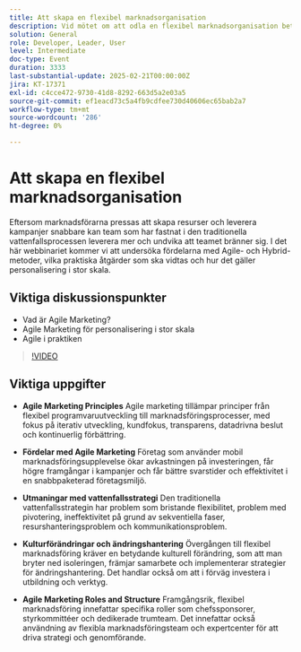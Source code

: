 ```yaml
---
title: Att skapa en flexibel marknadsorganisation
description: Vid mötet om att odla en flexibel marknadsorganisation betonades principerna om flexibel marknadsföring, dess fördelar, utmaningar med den traditionella vattenfallsstrategin, behovet av en kulturell förändring och ändringshantering samt de roller och den struktur som är avgörande för en framgångsrik flexibel marknadsföring.
solution: General
role: Developer, Leader, User
level: Intermediate
doc-type: Event
duration: 3333
last-substantial-update: 2025-02-21T00:00:00Z
jira: KT-17371
exl-id: c4cce472-9730-41d8-8292-663d5a2e03a5
source-git-commit: ef1eacd73c5a4fb9cdfee730d40606ec65bab2a7
workflow-type: tm+mt
source-wordcount: '286'
ht-degree: 0%

---
```


# Att skapa en flexibel marknadsorganisation

Eftersom marknadsförarna pressas att skapa resurser och leverera kampanjer snabbare kan team som har fastnat i den traditionella vattenfallsprocessen leverera mer och undvika att teamet bränner sig. I det här webbinariet kommer vi att undersöka fördelarna med Agile- och Hybrid-metoder, vilka praktiska åtgärder som ska vidtas och hur det gäller personalisering i stor skala.

## Viktiga diskussionspunkter

* Vad är Agile Marketing?
* Agile Marketing för personalisering i stor skala
* Agile i praktiken

>[!VIDEO](https://video.tv.adobe.com/v/3444450/?learn=on&enablevpops)

## Viktiga uppgifter

* **Agile Marketing Principles** Agile marketing tillämpar principer från flexibel programvaruutveckling till marknadsföringsprocesser, med fokus på iterativ utveckling, kundfokus, transparens, datadrivna beslut och kontinuerlig förbättring.

* **Fördelar med Agile Marketing** Företag som använder mobil marknadsföringsupplevelse ökar avkastningen på investeringen, får högre framgångar i kampanjer och får bättre svarstider och effektivitet i en snabbpaketerad företagsmiljö.

* **Utmaningar med vattenfallsstrategi** Den traditionella vattenfallsstrategin har problem som bristande flexibilitet, problem med pivotering, ineffektivitet på grund av sekventiella faser, resurshanteringsproblem och kommunikationsproblem.

* **Kulturförändringar och ändringshantering** Övergången till flexibel marknadsföring kräver en betydande kulturell förändring, som att man bryter ned isoleringen, främjar samarbete och implementerar strategier för ändringshantering. Det handlar också om att i förväg investera i utbildning och verktyg.

* **Agile Marketing Roles and Structure** Framgångsrik, flexibel marknadsföring innefattar specifika roller som chefssponsorer, styrkommittéer och dedikerade trumteam. Det innefattar också användning av flexibla marknadsföringsteam och expertcenter för att driva strategi och genomförande.
